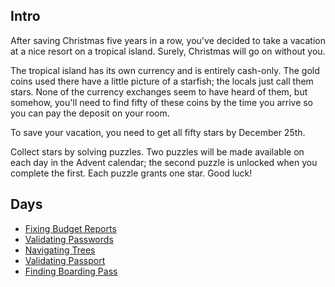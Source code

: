 ## Intro

After saving Christmas five years in a row, you've decided to take a vacation at a nice resort on a tropical island. Surely, Christmas will go on without you.

The tropical island has its own currency and is entirely cash-only. The gold coins used there have a little picture of a starfish; the locals just call them stars. None of the currency exchanges seem to have heard of them, but somehow, you'll need to find fifty of these coins by the time you arrive so you can pay the deposit on your room.

To save your vacation, you need to get all fifty stars by December 25th.

Collect stars by solving puzzles. Two puzzles will be made available on each day in the Advent calendar; the second puzzle is unlocked when you complete the first. Each puzzle grants one star. Good luck!

## Days

- [Fixing Budget Reports](https://github.com/Ian-Cross/Advent-of-Code/blob/master/2020/day01/README.md)
- [Validating Passwords](https://github.com/Ian-Cross/Advent-of-Code/blob/master/2020/day02/README.md)
- [Navigating Trees](https://github.com/Ian-Cross/Advent-of-Code/blob/master/2020/day03/README.md)
- [Validating Passport](https://github.com/Ian-Cross/Advent-of-Code/blob/master/2020/day04/README.md)
- [Finding Boarding Pass](https://github.com/Ian-Cross/Advent-of-Code/blob/master/2020/day05/README.md)
